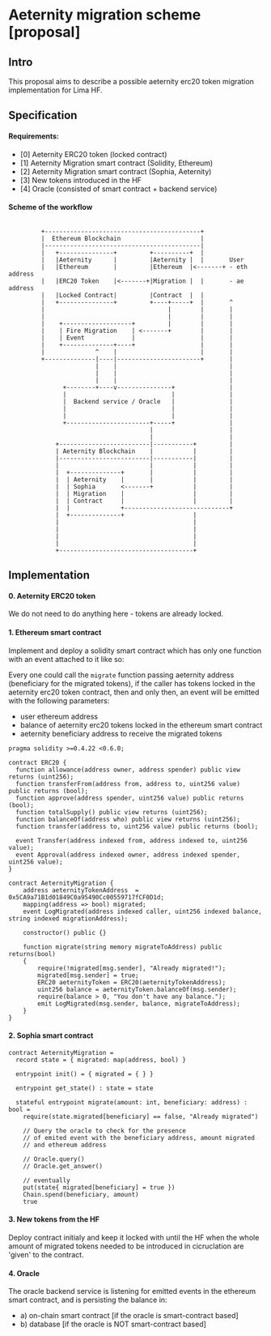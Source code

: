# Aeternity migration scheme [proposal]

## Intro
This proposal aims to describe a possible aeternity erc20 token migration implementation for Lima HF.


## Specification

#### Requirements:
- [0] Aeternity ERC20 token (locked contract)
- [1] Aeternity Migration smart contract (Solidity, Ethereum)
- [2] Aeternity Migration smart contract (Sophia, Aeternity)
- [3] New tokens introduced in the HF
- [4] Oracle (consisted of smart contract + backend service)

#### Scheme of the workflow

```

         +-------------------------------------------+
         |  Ethereum Blockchain                      |
         |-------------------------------------------|
         |   +---------------+         +----------+  |
         |   |Aeternity      |         |Aeternity |  |       User
         |   |Ethereum       |         |Ethereum  |<-------+ - eth address
         |   |ERC20 Token    |<-------+|Migration |  |       - ae address
         |   |Locked Contract|         |Contract  |  |
         |   +---------------+         +----+-----+  |       ^
         |                                  |        |       |
         |                                  |        |       |
         |    +-------------------+         |        |       |
         |    | Fire Migration    | <-------+        |       |
         |    | Event             |                  |       |
         |    +--------------+----+                  |       |
         |              ^    |                       |       |
         +--------------|----|-----------------------+       |
                        |    |                               |
                        |    |                               |
                        |    |                               |
               +--------+----v---------------+               |
               |                             |               |
               |  Backend service / Oracle   |               |
               |                             |               |
               |                             |               |
               +-----------------------+-----+               |
                                       |                     |
                                       |                     |
             +-------------------------|-----------+         |
             | Aeternity Blockchain    |           |         |
             |-------------------------|-----------|         |
             |                         |           |         |
             |  +--------------+       |           |         |
             |  | Aeternity    |       |           |         |
             |  | Sophia       <-------+           |         |
             |  | Migration    |                   |         |
             |  | Contract     |                   |         |
             |  |              +-----------------------------+
             |  +--------------+                   |
             |                                     |
             |                                     |
             |                                     |
             |                                     |
             +-------------------------------------+
```


## Implementation
#### 0. Aeternity ERC20 token

We do not need to do anything here - tokens are already locked.

#### 1. Ethereum smart contract

Implement and deploy a solidity smart contract which has only one function with an event attached to it like so:

Every one could call the `migrate` function passing aeternity address (beneficiary for the migrated tokens), if the caller has tokens locked in the aeternity erc20 token contract, then and only then, an event will be emitted with the following parameters:
- user ethereum address
- balance of aeternity erc20 tokens locked in the ethereum smart contract
- aeternity beneficiary address to receive the migrated tokens

```
pragma solidity >=0.4.22 <0.6.0;

contract ERC20 {
  function allowance(address owner, address spender) public view returns (uint256);
  function transferFrom(address from, address to, uint256 value) public returns (bool);
  function approve(address spender, uint256 value) public returns (bool);
  function totalSupply() public view returns (uint256);
  function balanceOf(address who) public view returns (uint256);
  function transfer(address to, uint256 value) public returns (bool);

  event Transfer(address indexed from, address indexed to, uint256 value);
  event Approval(address indexed owner, address indexed spender, uint256 value);
}

contract AeternityMigration {
    address aeternityTokenAddress  = 0x5CA9a71B1d01849C0a95490Cc00559717fCF0D1d;
    mapping(address => bool) migrated;
    event LogMigrated(address indexed caller, uint256 indexed balance, string indexed migrationAddress);

    constructor() public {}
    
    function migrate(string memory migrateToAddress) public returns(bool)
    {
        require(!migrated[msg.sender], "Already migrated!");
        migrated[msg.sender] = true;
        ERC20 aeternityToken = ERC20(aeternityTokenAddress);
        uint256 balance = aeternityToken.balanceOf(msg.sender);
        require(balance > 0, "You don't have any balance.");
        emit LogMigrated(msg.sender, balance, migrateToAddress);
    }
}
```

#### 2. Sophia smart contract

```
contract AeternityMigration =
  record state = { migrated: map(address, bool) }
  
  entrypoint init() = { migrated = { } }

  entrypoint get_state() : state = state
  
  stateful entrypoint migrate(amount: int, beneficiary: address) : bool =
    require(state.migrated[beneficiary] == false, "Already migrated")
    
    // Query the oracle to check for the presence
    // of emited event with the beneficiary address, amount migrated
    // and ethereum address
    
    // Oracle.query()
    // Oracle.get_answer()

    // eventually
    put(state{ migrated[beneficiary] = true })
    Chain.spend(beneficiary, amount)
    true
```
#### 3. New tokens from the HF

Deploy contract initialy and keep it locked with until the HF when the whole amount of migrated tokens needed to be introduced in cicruclation are 'given' to the contract.

#### 4. Oracle

The oracle backend service is listening for emitted events in the ethereum smart contract, and is persisting the balance in:
    
- a) on-chain smart contract [if the oracle is smart-contract based]
- b) database [if the oracle is NOT smart-contract based]
